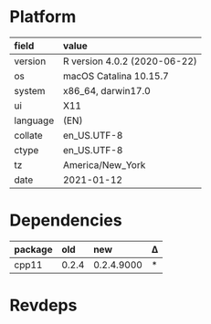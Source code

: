 # Platform

|field    |value                        |
|:--------|:----------------------------|
|version  |R version 4.0.2 (2020-06-22) |
|os       |macOS Catalina 10.15.7       |
|system   |x86_64, darwin17.0           |
|ui       |X11                          |
|language |(EN)                         |
|collate  |en_US.UTF-8                  |
|ctype    |en_US.UTF-8                  |
|tz       |America/New_York             |
|date     |2021-01-12                   |

# Dependencies

|package |old   |new        |Δ  |
|:-------|:-----|:----------|:--|
|cpp11   |0.2.4 |0.2.4.9000 |*  |

# Revdeps

